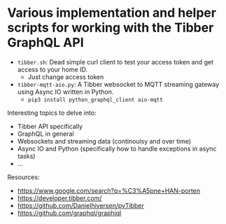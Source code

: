 # Various implementation and helper scripts for working with the Tibber GraphQL API

- `tibber.sh`: Dead simple curl client to test your access token and get access to your home ID.
  - Just change access token
- `tibber-mqtt-aio.py`: A Tibber websocket to MQTT streaming gateway using Async IO written in Python.
  - `pip3 install python_graphql_client aio-mqtt`


Interesting topics to delve into:
- Tibber API specifically
- GraphQL in general
- Websockets and streaming data (continoulsy and over time)
- Async IO and Python (specifically how to handle exceptions in async tasks)
- ...


Resources:
- https://www.google.com/search?q=%C3%A5pne+HAN-porten
- https://developer.tibber.com/
- https://github.com/Danielhiversen/pyTibber
- https://github.com/graphql/graphiql

